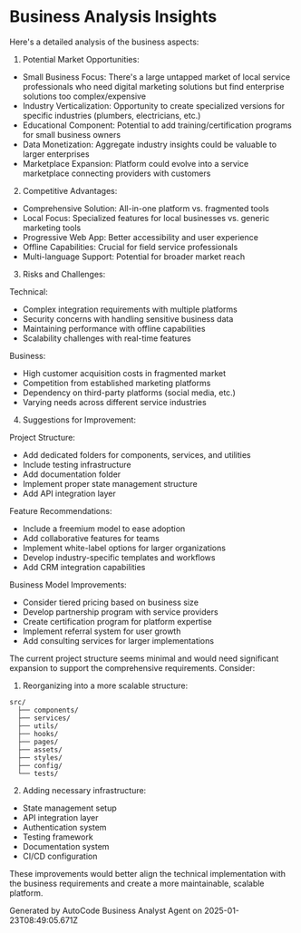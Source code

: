 # Business Analysis Insights

Here's a detailed analysis of the business aspects:

1. Potential Market Opportunities:

- Small Business Focus: There's a large untapped market of local service professionals who need
  digital marketing solutions but find enterprise solutions too complex/expensive
- Industry Verticalization: Opportunity to create specialized versions for specific industries
  (plumbers, electricians, etc.)
- Educational Component: Potential to add training/certification programs for small business owners
- Data Monetization: Aggregate industry insights could be valuable to larger enterprises
- Marketplace Expansion: Platform could evolve into a service marketplace connecting providers with
  customers

2. Competitive Advantages:

- Comprehensive Solution: All-in-one platform vs. fragmented tools
- Local Focus: Specialized features for local businesses vs. generic marketing tools
- Progressive Web App: Better accessibility and user experience
- Offline Capabilities: Crucial for field service professionals
- Multi-language Support: Potential for broader market reach

3. Risks and Challenges:

Technical:

- Complex integration requirements with multiple platforms
- Security concerns with handling sensitive business data
- Maintaining performance with offline capabilities
- Scalability challenges with real-time features

Business:

- High customer acquisition costs in fragmented market
- Competition from established marketing platforms
- Dependency on third-party platforms (social media, etc.)
- Varying needs across different service industries

4. Suggestions for Improvement:

Project Structure:

- Add dedicated folders for components, services, and utilities
- Include testing infrastructure
- Add documentation folder
- Implement proper state management structure
- Add API integration layer

Feature Recommendations:

- Include a freemium model to ease adoption
- Add collaborative features for teams
- Implement white-label options for larger organizations
- Develop industry-specific templates and workflows
- Add CRM integration capabilities

Business Model Improvements:

- Consider tiered pricing based on business size
- Develop partnership program with service providers
- Create certification program for platform expertise
- Implement referral system for user growth
- Add consulting services for larger implementations

The current project structure seems minimal and would need significant expansion to support the
comprehensive requirements. Consider:

1. Reorganizing into a more scalable structure:

```
src/
  ├── components/
  ├── services/
  ├── utils/
  ├── hooks/
  ├── pages/
  ├── assets/
  ├── styles/
  ├── config/
  └── tests/
```

2. Adding necessary infrastructure:

- State management setup
- API integration layer
- Authentication system
- Testing framework
- Documentation system
- CI/CD configuration

These improvements would better align the technical implementation with the business requirements
and create a more maintainable, scalable platform.

Generated by AutoCode Business Analyst Agent on 2025-01-23T08:49:05.671Z
